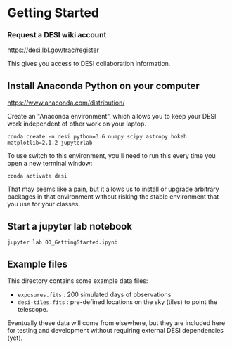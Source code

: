 Getting Started
===============

### Request a DESI wiki account

https://desi.lbl.gov/trac/register

This gives you access to DESI collaboration information.


## Install Anaconda Python on your computer

https://www.anaconda.com/distribution/

Create an "Anaconda environment", which allows you to keep your DESI work
independent of other work on your laptop.
```
conda create -n desi python=3.6 numpy scipy astropy bokeh matplotlib=2.1.2 jupyterlab
```

To use switch to this environment, you'll need to run this every time
you open a new terminal window:
```
conda activate desi
```
That may seems like a pain, but it allows us to install or upgrade arbitrary
packages in that environment without risking the stable environment that you
use for your classes.

## Start a jupyter lab notebook

```
jupyter lab 00_GettingStarted.ipynb
```

## Example files

This directory contains some example data files:

  * `exposures.fits` : 200 simulated days of observations
  * `desi-tiles.fits` : pre-defined locations on the sky (tiles) to point
    the telescope.

Eventually these data will come from elsewhere, but they are included here
for testing and development without requiring external DESI dependencies (yet).

